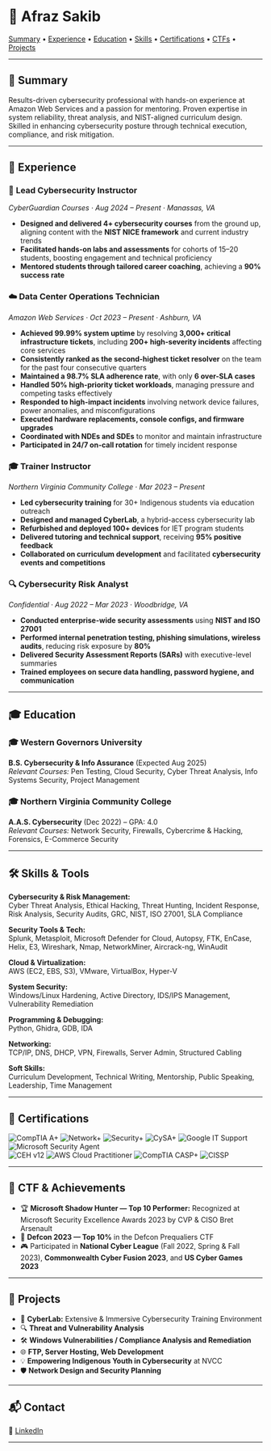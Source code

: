 # 👋 Afraz Sakib

[Summary](#-summary) • [Experience](#-experience) • [Education](#-education) • [Skills](#-skills--tools) • [Certifications](#-certifications) • [CTFs](#-ctf--achievements) • [Projects](#-projects)

---

## 🧭 Summary

Results-driven cybersecurity professional with hands-on experience at Amazon Web Services and a passion for mentoring. Proven expertise in system reliability, threat analysis, and NIST-aligned curriculum design. Skilled in enhancing cybersecurity posture through technical execution, compliance, and risk mitigation.

---

## 💼 Experience

### 🚀 **Lead Cybersecurity Instructor**  
*CyberGuardian Courses · Aug 2024 – Present · Manassas, VA*
- **Designed and delivered 4+ cybersecurity courses** from the ground up, aligning content with the **NIST NICE framework** and current industry trends  
- **Facilitated hands-on labs and assessments** for cohorts of 15–20 students, boosting engagement and technical proficiency  
- **Mentored students through tailored career coaching**, achieving a **90% success rate**

### ☁️ **Data Center Operations Technician**  
*Amazon Web Services · Oct 2023 – Present · Ashburn, VA*
- **Achieved 99.99% system uptime** by resolving **3,000+ critical infrastructure tickets**, including **200+ high-severity incidents** affecting core services  
- **Consistently ranked as the second-highest ticket resolver** on the team for the past four consecutive quarters  
- **Maintained a 98.7% SLA adherence rate**, with only **6 over-SLA cases**  
- **Handled 50% high-priority ticket workloads**, managing pressure and competing tasks effectively  
- **Responded to high-impact incidents** involving network device failures, power anomalies, and misconfigurations  
- **Executed hardware replacements, console configs, and firmware upgrades**  
- **Coordinated with NDEs and SDEs** to monitor and maintain infrastructure  
- **Participated in 24/7 on-call rotation** for timely incident response

### 🎓 **Trainer Instructor**  
*Northern Virginia Community College · Mar 2023 – Present*
- **Led cybersecurity training** for 30+ Indigenous students via education outreach  
- **Designed and managed CyberLab**, a hybrid-access cybersecurity lab  
- **Refurbished and deployed 100+ devices** for IET program students  
- **Delivered tutoring and technical support**, receiving **95% positive feedback**  
- **Collaborated on curriculum development** and facilitated **cybersecurity events and competitions**

### 🔍 **Cybersecurity Risk Analyst**  
*Confidential · Aug 2022 – Mar 2023 · Woodbridge, VA*
- **Conducted enterprise-wide security assessments** using **NIST and ISO 27001**  
- **Performed internal penetration testing, phishing simulations, wireless audits**, reducing risk exposure by **80%**  
- **Delivered Security Assessment Reports (SARs)** with executive-level summaries  
- **Trained employees on secure data handling, password hygiene, and communication**

---

## 🎓 Education

### 🎓 Western Governors University
**B.S. Cybersecurity & Info Assurance** (Expected Aug 2025)  
*Relevant Courses:* Pen Testing, Cloud Security, Cyber Threat Analysis, Info Systems Security, Project Management

### 🎓 Northern Virginia Community College
**A.A.S. Cybersecurity** (Dec 2022) – GPA: 4.0  
*Relevant Courses:* Network Security, Firewalls, Cybercrime & Hacking, Forensics, E-Commerce Security

---

## 🛠️ Skills & Tools

**Cybersecurity & Risk Management:**  
Cyber Threat Analysis, Ethical Hacking, Threat Hunting, Incident Response, Risk Analysis, Security Audits, GRC, NIST, ISO 27001, SLA Compliance

**Security Tools & Tech:**  
Splunk, Metasploit, Microsoft Defender for Cloud, Autopsy, FTK, EnCase, Helix, E3, Wireshark, Nmap, NetworkMiner, Aircrack-ng, WinAudit

**Cloud & Virtualization:**  
AWS (EC2, EBS, S3), VMware, VirtualBox, Hyper-V

**System Security:**  
Windows/Linux Hardening, Active Directory, IDS/IPS Management, Vulnerability Remediation

**Programming & Debugging:**  
Python, Ghidra, GDB, IDA

**Networking:**  
TCP/IP, DNS, DHCP, VPN, Firewalls, Server Admin, Structured Cabling

**Soft Skills:**  
Curriculum Development, Technical Writing, Mentorship, Public Speaking, Leadership, Time Management

---

## 🏅 Certifications

![CompTIA A+](https://img.shields.io/badge/CompTIA-A+-red) 
![Network+](https://img.shields.io/badge/CompTIA-Network%2B-blue) 
![Security+](https://img.shields.io/badge/CompTIA-Security%2B-orange) 
![CySA+](https://img.shields.io/badge/CompTIA-CySA%2B-blueviolet) 
![Google IT Support](https://img.shields.io/badge/Google-IT%20Support-green) 
![Microsoft Security Agent](https://img.shields.io/badge/Microsoft-Security%20Immersion-yellowgreen)  
![CEH v12](https://img.shields.io/badge/CEH%20v12-In%20Progress-lightgrey) 
![AWS Cloud Practitioner](https://img.shields.io/badge/AWS%20Cloud%20Practitioner-In%20Progress-lightgrey) 
![CompTIA CASP+](https://img.shields.io/badge/CASP%2B-In%20Progress-lightgrey) 
![CISSP](https://img.shields.io/badge/CISSP-In%20Progress-lightgrey)

---

## 🎯 CTF & Achievements

- 🏆 **Microsoft Shadow Hunter — Top 10 Performer:** Recognized at Microsoft Security Excellence Awards 2023 by CVP & CISO Bret Arsenault  
- 🔐 **Defcon 2023 — Top 10%** in the Defcon Prequaliers CTF  
- 🎮 Participated in **National Cyber League** (Fall 2022, Spring & Fall 2023), **Commonwealth Cyber Fusion 2023**, and **US Cyber Games 2023**

---

## 🧪 Projects

- 🧠 **CyberLab:** Extensive & Immersive Cybersecurity Training Environment  
- 🔍 **Threat and Vulnerability Analysis**  
- 🛠️ **Windows Vulnerabilities / Compliance Analysis and Remediation**  
- 🌐 **FTP, Server Hosting, Web Development**  
- 💡 **Empowering Indigenous Youth in Cybersecurity** at NVCC  
- 🛡️ **Network Design and Security Planning**

---

## 📬 Contact
🔗 [LinkedIn](https://www.linkedin.com/in/afraz-sakib/)  

---
